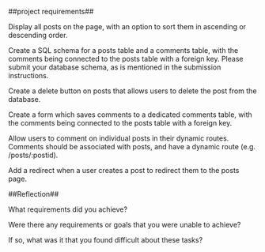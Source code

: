 ##project requirements##

Display all posts on the page, with an option to sort them in ascending or descending order.

Create a SQL schema for a posts table and a comments table, with the comments being connected to the posts table with a foreign key.
Please submit your database schema, as is mentioned in the submission instructions.

Create a delete button on posts that allows users to delete the post from the database.

Create a form which saves comments to a dedicated comments table, with the comments being connected to the posts table with a foreign key.

Allow users to comment on individual posts in their dynamic routes. Comments should be associated with posts, and have a dynamic route (e.g. /posts/:postid).

Add a redirect when a user creates a post to redirect them to the posts page.

##Reflection##

What requirements did you achieve?

Were there any requirements or goals that you were unable to achieve?

If so, what was it that you found difficult about these tasks?

